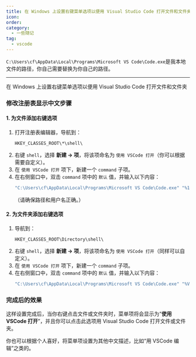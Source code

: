 ```yaml
---
title: 在 Windows 上设置右键菜单选项以便用 Visual Studio Code 打开文件和文件夹
icon: 
order: 
category:
  - 一些随记
tag:
  - vscode 
---
```












`C:\Users\cf\AppData\Local\Programs\Microsoft VS Code\Code.exe`是我本地文件的路径，你自己需要替换为你自己的路径。

------

在 Windows 上设置右键菜单选项以便用 Visual Studio Code 打开文件和文件夹

### 修改注册表显示中文步骤

#### 1. **为文件添加右键选项**
1. 打开注册表编辑器，导航到：
   ```
   HKEY_CLASSES_ROOT\*\shell\
   ```
2. 右键 `shell`，选择 **新建 -> 项**，将该项命名为 `使用 VSCode 打开`（你可以根据需要自定义）。
3. 在 `使用 VSCode 打开` 项下，新建一个 `command` 子项。
4. 在右侧窗口中，双击 `command` 项中的 `默认` 值，并输入以下内容：
   ```bash
   "C:\Users\cf\AppData\Local\Programs\Microsoft VS Code\Code.exe" "%1"
   ```
   （请确保路径和用户名正确。）

#### 2. **为文件夹添加右键选项**
1. 导航到：
   ```
   HKEY_CLASSES_ROOT\Directory\shell\
   ```
2. 右键 `shell`，选择 **新建 -> 项**，将该项命名为 `使用 VSCode 打开`（同样可以自定义）。
3. 在 `使用 VSCode 打开` 项下，新建一个 `command` 子项。
4. 在右侧窗口中，双击 `command` 项中的 `默认` 值，并输入以下内容：
   ```bash
   "C:\Users\cf\AppData\Local\Programs\Microsoft VS Code\Code.exe" "%V"
   ```

### 完成后的效果
这样设置完成后，当你右键点击文件或文件夹时，菜单项将会显示为“**使用 VSCode 打开**”，并且你可以点击此选项用 Visual Studio Code 打开文件或文件夹。

你也可以根据个人喜好，将菜单项设置为其他中文描述，比如“用 VSCode 编辑”之类的。